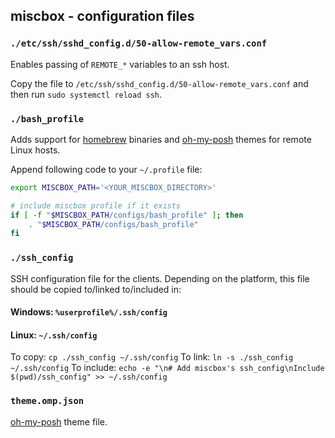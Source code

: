 ## miscbox - configuration files


### `./etc/ssh/sshd_config.d/50-allow-remote_vars.conf`

Enables passing of `REMOTE_*` variables to an ssh host.

Copy the file to `/etc/ssh/sshd_config.d/50-allow-remote_vars.conf` and then run `sudo systemctl reload ssh`.


### `./bash_profile`

Adds support for [homebrew](https://brew.sh/) binaries and [oh-my-posh](https://ohmyposh.dev/) themes for remote Linux hosts.

Append following code to your `~/.profile` file:

```bash
export MISCBOX_PATH='<YOUR_MISCBOX_DIRECTORY>'

# include miscbox profile if it exists
if [ -f "$MISCBOX_PATH/configs/bash_profile" ]; then
    . "$MISCBOX_PATH/configs/bash_profile"
fi
```


### `./ssh_config`

SSH configuration file for the clients. Depending on the platform, this file should be copied to/linked to/included in:

#### Windows: `%userprofile%/.ssh/config`

#### Linux: `~/.ssh/config`

To copy: `cp ./ssh_config ~/.ssh/config`
To link: `ln -s ./ssh_config ~/.ssh/config`
To include: ``echo -e "\n# Add miscbox's ssh_config\nInclude $(pwd)/ssh_config" >> ~/.ssh/config``


### `theme.omp.json`

[oh-my-posh](https://ohmyposh.dev/) theme file.